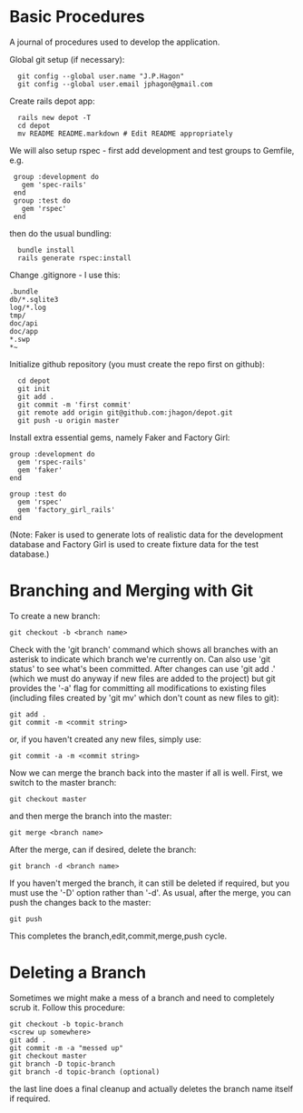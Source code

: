 Basic Procedures
================
A journal of procedures used to develop the application.

Global git setup (if necessary):

```
  git config --global user.name "J.P.Hagon"
  git config --global user.email jphagon@gmail.com
```
Create rails depot app:

```
  rails new depot -T
  cd depot
  mv README README.markdown # Edit README appropriately
```
We will also setup rspec - first  add development and test groups to 
Gemfile, e.g.

 ``` 
  group :development do
    gem 'spec-rails'
  end
  group :test do
    gem 'rspec'
  end
```

then do the usual bundling:

```
  bundle install
  rails generate rspec:install
```
Change .gitignore - I use this:

```
.bundle
db/*.sqlite3
log/*.log
tmp/
doc/api
doc/app
*.swp
*~
```

Initialize github repository (you must create the repo first on github):

```
  cd depot
  git init
  git add .
  git commit -m 'first commit'
  git remote add origin git@github.com:jhagon/depot.git
  git push -u origin master
```
Install extra essential gems, namely Faker and Factory Girl:

```
group :development do
  gem 'rspec-rails'
  gem 'faker'
end

group :test do
  gem 'rspec'
  gem 'factory_girl_rails'
end
```

(Note: Faker is used to generate lots of realistic data for the development
database and Factory Girl is used to create fixture data for the test
database.)

Branching and Merging with Git
==============================

To create a new branch:

```
git checkout -b <branch name>
```

Check with the 'git branch' command which shows all branches with an
asterisk to indicate which branch we're currently on. Can also use
'git status' to see what's been committed. After changes can use 'git add .'
(which we must do anyway if new files are added to the project)
but git provides the '-a' flag for committing all modifications to
existing files (including files created by 'git mv' which don't count
as new files to git):

```
git add .
git commit -m <commit string>
```
or, if you haven't created any new files, simply use:

```
git commit -a -m <commit string>
```

Now we can merge the branch back into the master if all is well. First, we
switch to the master branch:

```
git checkout master
```

and then merge the branch into the master:

```
git merge <branch name>
```

After the merge, can if desired, delete the branch:

```
git branch -d <branch name>
```

If you haven't merged the branch, it can still be deleted if required, but
you must use the '-D' option rather than '-d'.
As usual, after the merge, you can push the changes back to the master:

```
git push
```

This completes the branch,edit,commit,merge,push cycle.

Deleting a Branch
=================

Sometimes we might make a mess of a branch and need to completely scrub it.
Follow this procedure:

```
git checkout -b topic-branch
<screw up somewhere>
git add .
git commit -m -a "messed up"
git checkout master
git branch -D topic-branch
git branch -d topic-branch (optional)
```

the last line does a final cleanup and actually deletes the branch name
itself if required.

